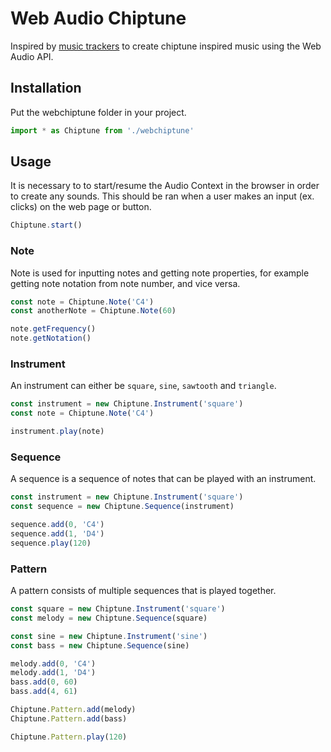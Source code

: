 # Web Audio Chiptune

Inspired by [music trackers](https://en.wikipedia.org/wiki/Music_tracker) to create chiptune inspired music using the Web Audio API.

## Installation

Put the webchiptune folder in your project.

```js
import * as Chiptune from './webchiptune'
```

## Usage

It is necessary to to start/resume the Audio Context in the browser in order to create any sounds.
This should be ran when a user makes an input (ex. clicks) on the web page or button.

```javascript
Chiptune.start()
```

### Note

Note is used for inputting notes and getting note properties, for example getting note notation from note number, and vice versa.

```js
const note = Chiptune.Note('C4')
const anotherNote = Chiptune.Note(60)

note.getFrequency()
note.getNotation()
```


### Instrument

An instrument can either be ```square```, ```sine```, ```sawtooth``` and ```triangle```.

```js
const instrument = new Chiptune.Instrument('square')
const note = Chiptune.Note('C4')

instrument.play(note)
```

### Sequence

A sequence is a sequence of notes that can be played with an instrument.

```js
const instrument = new Chiptune.Instrument('square')
const sequence = new Chiptune.Sequence(instrument)

sequence.add(0, 'C4')
sequence.add(1, 'D4')
sequence.play(120)
```

### Pattern

A pattern consists of multiple sequences that is played together.

```js
const square = new Chiptune.Instrument('square')
const melody = new Chiptune.Sequence(square)

const sine = new Chiptune.Instrument('sine')
const bass = new Chiptune.Sequence(sine)

melody.add(0, 'C4')
melody.add(1, 'D4')
bass.add(0, 60)
bass.add(4, 61)

Chiptune.Pattern.add(melody)
Chiptune.Pattern.add(bass)

Chiptune.Pattern.play(120)
```